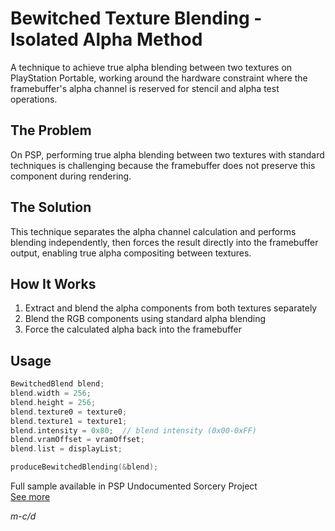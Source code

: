 # Bewitched Texture Blending - Isolated Alpha Method
A technique to achieve true alpha blending between two textures on PlayStation Portable, working around the hardware constraint where the framebuffer's alpha channel is reserved for stencil and alpha test operations.

## The Problem
On PSP, performing true alpha blending between two textures with standard techniques is challenging because the framebuffer does not preserve this component during rendering.

## The Solution
This technique separates the alpha channel calculation and performs blending independently, then forces the result directly into the framebuffer output, enabling true alpha compositing between textures.

## How It Works

1. Extract and blend the alpha components from both textures separately
2. Blend the RGB components using standard alpha blending
3. Force the calculated alpha back into the framebuffer

## Usage
```c
BewitchedBlend blend;
blend.width = 256;
blend.height = 256;
blend.texture0 = texture0;
blend.texture1 = texture1;
blend.intensity = 0x80;  // blend intensity (0x00-0xFF)
blend.vramOffset = vramOffset;
blend.list = displayList;

produceBewitchedBlending(&blend);
```

Full sample available in PSP Undocumented Sorcery Project  
[See more](https://github.com/mcidclan/psp-undocumented-sorcery/tree/main/bewitched-texture-blending)

*m-c/d*

